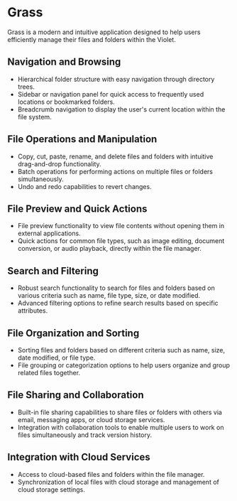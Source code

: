 # Grass
Grass is a modern and intuitive application designed to help users
efficiently manage their files and folders within the Violet.

## Navigation and Browsing
- Hierarchical folder structure with easy navigation through directory trees.
- Sidebar or navigation panel for quick access to frequently used locations or bookmarked folders.
- Breadcrumb navigation to display the user's current location within the file system.

## File Operations and Manipulation
- Copy, cut, paste, rename, and delete files and folders with intuitive drag-and-drop functionality.
- Batch operations for performing actions on multiple files or folders simultaneously.
- Undo and redo capabilities to revert changes.

## File Preview and Quick Actions
- File preview functionality to view file contents without opening them in external applications.
- Quick actions for common file types, such as image editing, document conversion, or audio playback, directly within the file manager.

## Search and Filtering
- Robust search functionality to search for files and folders based on various criteria such as name, file type, size, or date modified.
- Advanced filtering options to refine search results based on specific attributes.

## File Organization and Sorting
- Sorting files and folders based on different criteria such as name, size, date modified, or file type.
- File grouping or categorization options to help users organize and group related files together.

## File Sharing and Collaboration
- Built-in file sharing capabilities to share files or folders with others via email, messaging apps, or cloud storage services.
- Integration with collaboration tools to enable multiple users to work on files simultaneously and track version history.

## Integration with Cloud Services
- Access to cloud-based files and folders within the file manager.
- Synchronization of local files with cloud storage and management of cloud storage settings.